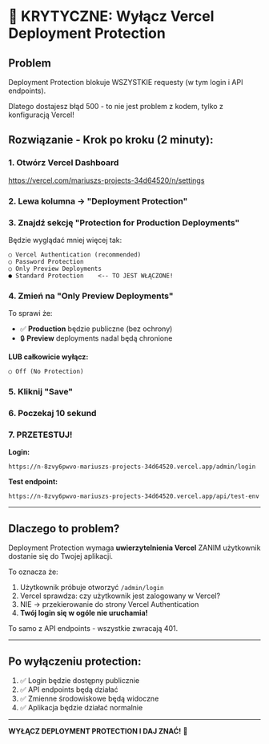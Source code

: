 # 🚨 KRYTYCZNE: Wyłącz Vercel Deployment Protection

## Problem
Deployment Protection blokuje WSZYSTKIE requesty (w tym login i API endpoints).

Dlatego dostajesz błąd 500 - to nie jest problem z kodem, tylko z konfiguracją Vercel!

## Rozwiązanie - Krok po kroku (2 minuty):

### 1. Otwórz Vercel Dashboard
https://vercel.com/mariuszs-projects-34d64520/n/settings

### 2. Lewa kolumna → **"Deployment Protection"**

### 3. Znajdź sekcję **"Protection for Production Deployments"**

Będzie wyglądać mniej więcej tak:
```
○ Vercel Authentication (recommended)
○ Password Protection  
○ Only Preview Deployments
● Standard Protection    <-- TO JEST WŁĄCZONE!
```

### 4. Zmień na **"Only Preview Deployments"**

To sprawi że:
- ✅ **Production** będzie publiczne (bez ochrony)
- 🔒 **Preview** deployments nadal będą chronione

**LUB całkowicie wyłącz:**
```
○ Off (No Protection)
```

### 5. Kliknij **"Save"**

### 6. Poczekaj 10 sekund

### 7. PRZETESTUJ!

**Login:**
```
https://n-8zvy6pwvo-mariuszs-projects-34d64520.vercel.app/admin/login
```

**Test endpoint:**
```
https://n-8zvy6pwvo-mariuszs-projects-34d64520.vercel.app/api/test-env
```

---

## Dlaczego to problem?

Deployment Protection wymaga **uwierzytelnienia Vercel** ZANIM użytkownik dostanie się do Twojej aplikacji.

To oznacza że:
1. Użytkownik próbuje otworzyć `/admin/login`
2. Vercel sprawdza: czy użytkownik jest zalogowany w Vercel?
3. NIE → przekierowanie do strony Vercel Authentication
4. **Twój login się w ogóle nie uruchamia!**

To samo z API endpoints - wszystkie zwracają 401.

---

## Po wyłączeniu protection:

1. ✅ Login będzie dostępny publicznie
2. ✅ API endpoints będą działać
3. ✅ Zmienne środowiskowe będą widoczne
4. ✅ Aplikacja będzie działać normalnie

---

**WYŁĄCZ DEPLOYMENT PROTECTION I DAJ ZNAĆ!** 🚀
